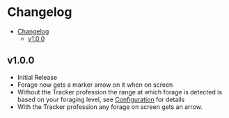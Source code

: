 # Changelog

<!-- TOC -->

- [Changelog](#changelog)
    - [v1.0.0](#v100)

<!-- /TOC -->

## v1.0.0

* Initial Release
* Forage now gets a marker arrow on it when on screen
* Without the Tracker profession the range at which forage is detected is based on your foraging level, see [Configuration](README.md#Configuration) for details
* With the Tracker profession any forage on screen gets an arrow.